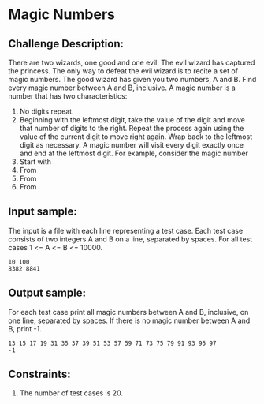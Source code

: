 # Magic Numbers

## Challenge Description:

There are two wizards, one good and one evil. The evil wizard has captured the princess. The only way to defeat the evil wizard is to recite a set of magic numbers. The good wizard has given you two numbers, A and B. Find every magic number between A and B, inclusive.
A magic number is a number that has two characteristics:
1. No digits repeat.
2. Beginning with the leftmost digit, take the value of the digit and move that number of digits to the right. Repeat the process again using the value of the current digit to move right again. Wrap back to the leftmost digit as necessary. A magic number will visit every digit exactly once and end at the leftmost digit.
For example, consider the magic number
1. Start with
2. From
3. From
4. From

## Input sample:

The input is a file with each line representing a test case. Each test case consists of two integers A and B on a line, separated by spaces. For all test cases 1 <= A <= B <= 10000.

```
10 100
8382 8841
```

## Output sample:

For each test case print all magic numbers between A and B, inclusive, on one line, separated by spaces. If there is no magic number between A and B, print -1.

```
13 15 17 19 31 35 37 39 51 53 57 59 71 73 75 79 91 93 95 97
-1
```

## Constraints:

1. The number of test cases is 20.